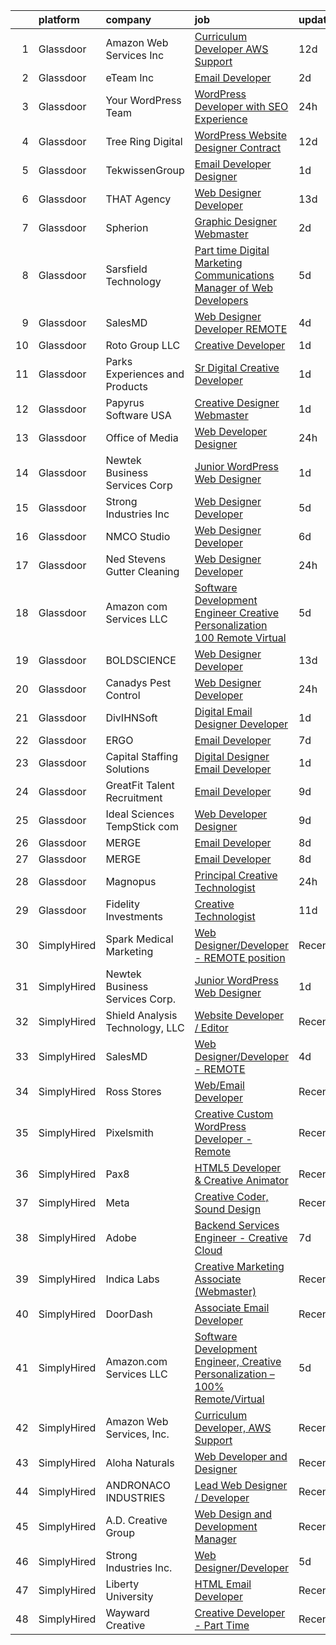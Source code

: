 

|    | platform    | company                         | job                                                                                                                                                                                                                                                                                                                                                                                                                                                                                                                                                                                                                                                                                                                                                                                                                                                                                                                                                           | update_time   | location            |
|---:|:------------|:--------------------------------|:--------------------------------------------------------------------------------------------------------------------------------------------------------------------------------------------------------------------------------------------------------------------------------------------------------------------------------------------------------------------------------------------------------------------------------------------------------------------------------------------------------------------------------------------------------------------------------------------------------------------------------------------------------------------------------------------------------------------------------------------------------------------------------------------------------------------------------------------------------------------------------------------------------------------------------------------------------------|:--------------|:--------------------|
|  1 | Glassdoor   | Amazon Web Services  Inc        | [Curriculum Developer  AWS Support](https://www.glassdoor.com/partner/jobListing.htm?pos=122&ao=1136043&s=58&guid=000001821f8571969f6e202e52dcb2f8&src=GD_JOB_AD&t=SR&vt=w&cs=1_107f5fec&cb=1658386215690&jobListingId=1007993476834&jrtk=3-0-1g8foaseokltb801-1g8foasf7jfn4800-0d052afa27f6d646-)                                                                                                                                                                                                                                                                                                                                                                                                                                                                                                                                                                                                                                                            | 12d           | Remote              |
|  2 | Glassdoor   | eTeam Inc                       | [Email Developer](https://www.glassdoor.com/partner/jobListing.htm?pos=114&ao=1136043&s=58&guid=000001821f8571969f6e202e52dcb2f8&src=GD_JOB_AD&t=SR&vt=w&cs=1_18ab3e63&cb=1658386215689&jobListingId=1008012173899&jrtk=3-0-1g8foaseokltb801-1g8foasf7jfn4800-2b6496e4b20251eb-)                                                                                                                                                                                                                                                                                                                                                                                                                                                                                                                                                                                                                                                                              | 2d            | McLean, VA          |
|  3 | Glassdoor   | Your WordPress Team             | [WordPress Developer with SEO Experience](https://www.glassdoor.com/partner/jobListing.htm?pos=130&ao=1136043&s=58&guid=000001821f8571969f6e202e52dcb2f8&src=GD_JOB_AD&t=SR&vt=w&ea=1&cs=1_40d65b4e&cb=1658386215690&jobListingId=1008016773584&jrtk=3-0-1g8foaseokltb801-1g8foasf7jfn4800-d713ad1013409eeb-)                                                                                                                                                                                                                                                                                                                                                                                                                                                                                                                                                                                                                                                 | 24h           | Remote              |
|  4 | Glassdoor   | Tree Ring Digital               | [WordPress Website Designer  Contract ](https://www.glassdoor.com/partner/jobListing.htm?pos=121&ao=1136043&s=58&guid=000001821f8571969f6e202e52dcb2f8&src=GD_JOB_AD&t=SR&vt=w&ea=1&cs=1_0545f8e4&cb=1658386215690&jobListingId=1007993303108&jrtk=3-0-1g8foaseokltb801-1g8foasf7jfn4800-ee5a9c7628462801-)                                                                                                                                                                                                                                                                                                                                                                                                                                                                                                                                                                                                                                                   | 12d           | Remote              |
|  5 | Glassdoor   | TekwissenGroup                  | [Email Developer  Designer](https://www.glassdoor.com/partner/jobListing.htm?pos=123&ao=1136043&s=58&guid=000001821f8571969f6e202e52dcb2f8&src=GD_JOB_AD&t=SR&vt=w&ea=1&cs=1_7e5aa265&cb=1658386215690&jobListingId=1008015165903&jrtk=3-0-1g8foaseokltb801-1g8foasf7jfn4800-8cb95bb8ae27ce89-)                                                                                                                                                                                                                                                                                                                                                                                                                                                                                                                                                                                                                                                               | 1d            | Bolingbrook, IL     |
|  6 | Glassdoor   | THAT Agency                     | [Web Designer Developer](https://www.glassdoor.com/partner/jobListing.htm?pos=104&ao=1110586&s=58&guid=000001821f8571969f6e202e52dcb2f8&src=GD_JOB_AD&t=SR&vt=w&ea=1&cs=1_a403d8d1&cb=1658386215688&jobListingId=1007990020797&cpc=8D52E76475A7E842&jrtk=3-0-1g8foaseokltb801-1g8foasf7jfn4800-0c50c41ba30ab75e--6NYlbfkN0CNPXhQHeQmpFLG1zbnVry6FDwS6k36Zx3mOturxRE7VTwd-PHBCgegvK6MSUCpLPNO5VeDiSWy4Jg_X4vF36py9cvxKfHCa3YoYBIzWKw3WHI5I-J9NyizVTVDg5tcklXjn-A-4m5usbuY75GunOoLcnQEC6itfPuGb4uBUW9zcmWdS5i-3rDgLi_VQXhNEa8AyI-IsCVNhLLXkUQOCcs7pcK3yOb4v7CDOv4LPXGGLl3_7Bz78BQNSC5E-btWu4o4WNYDDU3GQ4qAx8qEMfycezBgq3O_d7oLL6U-VclQMFFKq9yoxqAaPGrzTZhyE62yVRvc0SCBjYlqEauJaOxsFLGAh_Ky-ipphjONTev1LUpwgNhwegvA9Rq2mx_Spq7zxF4XBvJ9Qfr3hJpi5QRCgVPnVobMPFppJZbqtju3wn8I_0Xybc5ZaGtIjcK3HPEeoqUTHghalo02hx6F6ohO-UrWQhrSB_mbHjF53skNhT_xKgSrmtaUvjHPGfcoIsk%3D)                                                                                               | 13d           | West Palm Beach, FL |
|  7 | Glassdoor   | Spherion                        | [Graphic Designer Webmaster](https://www.glassdoor.com/partner/jobListing.htm?pos=107&ao=1110586&s=58&guid=000001821f8571969f6e202e52dcb2f8&src=GD_JOB_AD&t=SR&vt=w&ea=1&cs=1_d8aa02e6&cb=1658386215688&jobListingId=1008012218964&cpc=1D891ED3EFC3904E&jrtk=3-0-1g8foaseokltb801-1g8foasf7jfn4800-899cd6194d7e536e--6NYlbfkN0AScrANnHgJFbylrovrk75_bYZoHSX2PRUZUzkYSLEwIg9nswHQDhRmx4I3g7nvK_9dD2ly7NM5XaMOcjTcEnVTXCxqjnViLEvx-_rlWlU3I1tgcML9NQKYDeHpDxiSdiGz8QIv0xgHLmzGUQk7Brh3NQjSRFgvIzwPoy-iaV33j5gNj3pHSgfoSHVlUJGPPe8azAVL8CKEwo4DdPW2Y0q9L6u8WDyGH_8TGJQkKK8JtCYhe51UYgjs-EyLsRLvBn1Upd2pVWyKpV2Xp_tI7EIsmbbN8ncA72Z5b6PjwDjm1u8ytgH8Rlsl16TurerzFkGUqQmee_UMJplYBEl33RcbQ_oMcURM8URj2y6ajg-pEA7kJth3nprUO2rT9l1-72Smk5QKFaZOr-_H2E-aqL1bBmSAxlrNjQfFa7dnVj8_TOYHuOv-kI35ljtdP9gLIO3z0jC4e7Y0Sz2Zyr5wUU4ZTe9qH0yMdbkjnLA2lVxsMfhCEJVO5tjZPClVBhRhZvWLirqd8W4mEfVEHaqXaiKo)                                                                         | 2d            | Reading, PA         |
|  8 | Glassdoor   | Sarsfield Technology            | [Part time Digital Marketing  Communications  Manager of Web Developers](https://www.glassdoor.com/partner/jobListing.htm?pos=108&ao=1110586&s=58&guid=000001821f8571969f6e202e52dcb2f8&src=GD_JOB_AD&t=SR&vt=w&ea=1&cs=1_ffc11f38&cb=1658386215688&jobListingId=1008007879843&cpc=2CAED5C921A5F994&jrtk=3-0-1g8foaseokltb801-1g8foasf7jfn4800-f33710e5bbf2b381--6NYlbfkN0DrN2vAHzTYW0-tITaspRABERJ4u5KIVbAeGUWsVkg9JREm3FT5BlTrJQN5oPr-4gUHnTxj0gA2jWlPAxCfrLGaoio9JeOQCH-2_NQVpWj8dpp2iyPo-v6YB7-oRcjaHz2tH1zo21q7VTfc97qOegYijR6eWbdP6m7ZxPUtZZIb07yXrpBF-nFKzjY_K3jZaIhGoDdkgLO-U67LQb6DYDa88DdfnsyjBwQtsSAJyLH2BCSzqtP8z5kFUzmE4YwM0yRy3w-M21qUUmey_XoKDDzOawlPlmHZ05u78_kgGcmtu-lSmoTBj_I3v5BWy7fIMCEQavGu_nhZRxNYFlYSZ_up9S6Z6PIK1LI-NxNGrQDUc2x13UZyRc7N1XAwwPngRSl9kyCJGVxdMXsEk_W2KeIg2GKEzTPiGvWXdI6n31gl0n_P0n8PGGqvXYdZB8B7eAqrHtyQr2L0Xr4-zqCP8kpq53nTxHgnVpO9AjCO0B2d0XhFNIYp_qbodwnY_zAOs1LzWFM_lmswWhqCaE4d60OXZDOuvmMYUCekDI96WAHA3g%3D%3D) | 5d            | Remote              |
|  9 | Glassdoor   | SalesMD                         | [Web Designer Developer   REMOTE](https://www.glassdoor.com/partner/jobListing.htm?pos=124&ao=1136043&s=58&guid=000001821f8571969f6e202e52dcb2f8&src=GD_JOB_AD&t=SR&vt=w&ea=1&cs=1_4f165f57&cb=1658386215690&jobListingId=1008009850008&jrtk=3-0-1g8foaseokltb801-1g8foasf7jfn4800-6776a33803ddb1f1-)                                                                                                                                                                                                                                                                                                                                                                                                                                                                                                                                                                                                                                                         | 4d            | Remote              |
| 10 | Glassdoor   | Roto Group LLC                  | [Creative Developer](https://www.glassdoor.com/partner/jobListing.htm?pos=110&ao=1136043&s=58&guid=000001821f8571969f6e202e52dcb2f8&src=GD_JOB_AD&t=SR&vt=w&ea=1&cs=1_ba899551&cb=1658386215688&jobListingId=1008016144285&jrtk=3-0-1g8foaseokltb801-1g8foasf7jfn4800-22d4b1dcf63ebc2c-)                                                                                                                                                                                                                                                                                                                                                                                                                                                                                                                                                                                                                                                                      | 1d            | Columbus, OH        |
| 11 | Glassdoor   | Parks  Experiences and Products | [Sr Digital Creative Developer](https://www.glassdoor.com/partner/jobListing.htm?pos=102&ao=1110586&s=58&guid=000001821f8571969f6e202e52dcb2f8&src=GD_JOB_AD&t=SR&vt=w&cs=1_f5437d9e&cb=1658386215687&jobListingId=1008014590490&cpc=6193B0C32834B022&jrtk=3-0-1g8foaseokltb801-1g8foasf7jfn4800-5a464a066e043e27--6NYlbfkN0DAFTyt7pbDCC2JPO79CSdi1dIb81yjczP5qsKcZIxgiRd1qisRd4re16D_VG3-wzWhZI6mBk9tanzQyF3HQifj-JxA_0YgTwnDD_sIhjDjwWdl67Bk0JRGgeX0Jex6y1T6Bok19n1yphX-5HBDJL92O-kZAT6CFrpZXQ7nrYI_0-19GNtHogoJodf8bzURFWvXWjmLjMnJ_HEUMwF8KNy_-hA-ooifmdLc56XPAXGCVypRO3qVrg-fRc_CtdufEzbojl_KczW49h8maro6ug_jQ0l_SnkxRZ9PJuh8T_UAnvZ9ZaBorHMk9W2Yrv0BawNJqXqkiymTFnx9AwIQrQ6sIBzhjLqQdUSxrtyNJpYaIK6b75ClrIMjMAEwKGRXr9Qxys1DpC6y68J7xiBwRnbgJt494RhJLG0x2FE6gAGjoHQfUKlcdyE_4RjT3hnS_ZQ%3D)                                                                                                                                                             | 1d            | Celebration, FL     |
| 12 | Glassdoor   | Papyrus Software USA            | [Creative Designer Webmaster](https://www.glassdoor.com/partner/jobListing.htm?pos=128&ao=1136043&s=58&guid=000001821f8571969f6e202e52dcb2f8&src=GD_JOB_AD&t=SR&vt=w&ea=1&cs=1_7f6b045c&cb=1658386215690&jobListingId=1008014201960&jrtk=3-0-1g8foaseokltb801-1g8foasf7jfn4800-da9068b561efedb7-)                                                                                                                                                                                                                                                                                                                                                                                                                                                                                                                                                                                                                                                             | 1d            | Southlake, TX       |
| 13 | Glassdoor   | Office of Media                 | [Web Developer Designer](https://www.glassdoor.com/partner/jobListing.htm?pos=115&ao=1136043&s=58&guid=000001821f8571969f6e202e52dcb2f8&src=GD_JOB_AD&t=SR&vt=w&cs=1_8ed632ab&cb=1658386215689&jobListingId=1008018425201&jrtk=3-0-1g8foaseokltb801-1g8foasf7jfn4800-6cbcd6da3f14a783-)                                                                                                                                                                                                                                                                                                                                                                                                                                                                                                                                                                                                                                                                       | 24h           | San Diego, CA       |
| 14 | Glassdoor   | Newtek Business Services Corp   | [Junior WordPress Web Designer](https://www.glassdoor.com/partner/jobListing.htm?pos=126&ao=1136043&s=58&guid=000001821f8571969f6e202e52dcb2f8&src=GD_JOB_AD&t=SR&vt=w&ea=1&cs=1_2ce2726e&cb=1658386215690&jobListingId=1008015002972&jrtk=3-0-1g8foaseokltb801-1g8foasf7jfn4800-8955ce37f6007486-)                                                                                                                                                                                                                                                                                                                                                                                                                                                                                                                                                                                                                                                           | 1d            | Remote              |
| 15 | Glassdoor   | Strong Industries Inc           | [Web Designer Developer](https://www.glassdoor.com/partner/jobListing.htm?pos=103&ao=1110586&s=58&guid=000001821f8571969f6e202e52dcb2f8&src=GD_JOB_AD&t=SR&vt=w&ea=1&cs=1_43b9b07e&cb=1658386215688&jobListingId=1008007901691&cpc=1120CD366D53BFD9&jrtk=3-0-1g8foaseokltb801-1g8foasf7jfn4800-4f92cc2faa6ace89--6NYlbfkN0AaAh-T7aBUNEyWZAMeJioHp9n-56TjfRd1exjU7yaUmSUR1AdsK2zYMyM_gote3a86ng6VCn9OTRgQq_1npgN3lEIkYsJV1g4yzIIkNfoHc4UJx4kgA4USL7bhSlncZJiBMvSZNphLigjGG9un9xYqaG7bYb_YkKSKPKm8cRkI9FKZOaab3Dk2NV5uVybuhUmU0gIWUtf_GqSvBidaCNDr9iwLIQtAC5jC0ycWa4gQsKtpcLtnXEYv_MA84j1UatVUribsiTCc_N7X4-etQnENVUkFkIzZKSqdUIymXaO_NJ7EvNwupKpoHSwdxG6Y6NzO_Gv1yDUlsI9t1yfJ440O8mGpIkzl6hhWoW4RSw-TtuLlvCtz0AvgS7NGGdzghw0VBffhSXT_MNuwbhdtBHsk9B5MvZGqjVx4tvg1NUfLonC30qSofXOkv_bCvxrKF3BJVpUklLSBLVczepO2xLlIzfMtufCFPMpFb1ICClg55IwUa_rmk7P1MuDHucfM3pY%3D)                                                                                               | 5d            | Northumberland, PA  |
| 16 | Glassdoor   | NMCO Studio                     | [Web Designer Developer](https://www.glassdoor.com/partner/jobListing.htm?pos=116&ao=1136043&s=58&guid=000001821f8571969f6e202e52dcb2f8&src=GD_JOB_AD&t=SR&vt=w&ea=1&cs=1_e02ca499&cb=1658386215689&jobListingId=1008005971802&jrtk=3-0-1g8foaseokltb801-1g8foasf7jfn4800-7eb28084cf55e036-)                                                                                                                                                                                                                                                                                                                                                                                                                                                                                                                                                                                                                                                                  | 6d            | Las Cruces, NM      |
| 17 | Glassdoor   | Ned Stevens Gutter Cleaning     | [Web Designer Developer](https://www.glassdoor.com/partner/jobListing.htm?pos=106&ao=1110586&s=58&guid=000001821f8571969f6e202e52dcb2f8&src=GD_JOB_AD&t=SR&vt=w&ea=1&cs=1_61bde6d5&cb=1658386215688&jobListingId=1008017120877&cpc=1CBFC3E34E2A31FF&jrtk=3-0-1g8foaseokltb801-1g8foasf7jfn4800-d5fb7e4d1dac221b--6NYlbfkN0DLxniXb9xd09bch3T7EymxCrgj1jiT2kSu__xrmi42oCz9LhPSIgqD9CkzSd8n_6fKgnDGEjPVDtq1xgEGRbKVEP6ALXQ3HO0Zn4gzO_ee7ZAyYgJO4fe_57WWQIlOuOzOknuxrYkibIJ1boHh4E8DIzxkyeJvfi1D5EYi2HgdPpD_nfK6fo2LHLnKtfum2bw_JytrswFhJeIIeOWsB7uJR26RD2AYMGmpaEoXVPlyU611x7_Ko3WZxKCXwTJjc_2HMm_xavPmf4mVG-KmEE960yM2l1luthVRqc1WqKbyTJu4nOax-5U6Vleb_mN4quzDPLb0PQgZJewuaafYzUV-MsBRh11wumYfZgoQHGkr4AkJao416uoRy2hTuMu5S97YVHcIpFESrBM2ON-DQvfsSdi_twty8gVBhrcX7rBn2mqD1JCRjo5n-bxyaLuKhveAot3riXy5wvfm9INkYG2-nv6PRJMJQhFl3ChmVRZ63YIWNoORWI-eurK8CDVH6rx98YflAyasoA%3D%3D)                                                                                 | 24h           | Fairfield, NJ       |
| 18 | Glassdoor   | Amazon com Services LLC         | [Software Development Engineer  Creative Personalization   100  Remote Virtual](https://www.glassdoor.com/partner/jobListing.htm?pos=119&ao=1136043&s=58&guid=000001821f8571969f6e202e52dcb2f8&src=GD_JOB_AD&t=SR&vt=w&cs=1_ac8bec5a&cb=1658386215689&jobListingId=1008008714189&jrtk=3-0-1g8foaseokltb801-1g8foasf7jfn4800-30deb010fdefa72e-)                                                                                                                                                                                                                                                                                                                                                                                                                                                                                                                                                                                                                | 5d            | Remote              |
| 19 | Glassdoor   | BOLDSCIENCE                     | [Web Designer Developer](https://www.glassdoor.com/partner/jobListing.htm?pos=117&ao=1136043&s=58&guid=000001821f8571969f6e202e52dcb2f8&src=GD_JOB_AD&t=SR&vt=w&ea=1&cs=1_5186279e&cb=1658386215689&jobListingId=1007990262833&jrtk=3-0-1g8foaseokltb801-1g8foasf7jfn4800-9b582723f68ecd53-)                                                                                                                                                                                                                                                                                                                                                                                                                                                                                                                                                                                                                                                                  | 13d           | Remote              |
| 20 | Glassdoor   | Canadys Pest Control            | [Web Designer Developer](https://www.glassdoor.com/partner/jobListing.htm?pos=113&ao=1136043&s=58&guid=000001821f8571969f6e202e52dcb2f8&src=GD_JOB_AD&t=SR&vt=w&ea=1&cs=1_ae501f5d&cb=1658386215689&jobListingId=1008017083812&jrtk=3-0-1g8foaseokltb801-1g8foasf7jfn4800-bfb1181bf9d3d595-)                                                                                                                                                                                                                                                                                                                                                                                                                                                                                                                                                                                                                                                                  | 24h           | Lumber Bridge, NC   |
| 21 | Glassdoor   | DivIHNSoft                      | [Digital Email Designer  Developer](https://www.glassdoor.com/partner/jobListing.htm?pos=129&ao=1136043&s=58&guid=000001821f8571969f6e202e52dcb2f8&src=GD_JOB_AD&t=SR&vt=w&ea=1&cs=1_f1d7597f&cb=1658386215690&jobListingId=1008014364732&jrtk=3-0-1g8foaseokltb801-1g8foasf7jfn4800-162d8fe4cd3ef3f9-)                                                                                                                                                                                                                                                                                                                                                                                                                                                                                                                                                                                                                                                       | 1d            | Bolingbrook, IL     |
| 22 | Glassdoor   | ERGO                            | [Email Developer](https://www.glassdoor.com/partner/jobListing.htm?pos=118&ao=1136043&s=58&guid=000001821f8571969f6e202e52dcb2f8&src=GD_JOB_AD&t=SR&vt=w&ea=1&cs=1_95be540d&cb=1658386215689&jobListingId=1008003120925&jrtk=3-0-1g8foaseokltb801-1g8foasf7jfn4800-ae12ef8fdcfcdc87-)                                                                                                                                                                                                                                                                                                                                                                                                                                                                                                                                                                                                                                                                         | 7d            | New York, NY        |
| 23 | Glassdoor   | Capital Staffing Solutions      | [Digital Designer Email Developer](https://www.glassdoor.com/partner/jobListing.htm?pos=109&ao=1110586&s=58&guid=000001821f8571969f6e202e52dcb2f8&src=GD_JOB_AD&t=SR&vt=w&ea=1&cs=1_0a889f02&cb=1658386215688&jobListingId=1008015109564&cpc=9908D8D4413DBB8A&jrtk=3-0-1g8foaseokltb801-1g8foasf7jfn4800-e2945ef97f9a710b--6NYlbfkN0AHXq2vAVwR3IH7wgnTMdWCa3HguypIXx0DFudX-u0zu6XSU0N9gDGCMsnO9yvyAfNsImyW5OiVm4UXy2tA8EhmMEejYIs38rFxt-dVRbApLCGA8C08tzHHuxT7vLg41MB4DO3rPD4YNELdS-kkTs9axv_nboYMbf_NbAqM309ASznQ4aKvKxoc9iEfPB_fPSnumkVjjgn-pxGwmp_B9aYOqaTzNiDvDmmtP9aPffhb9kOW4F0QWCtSXji6iUKjgispVLR-DAR7z99KQT6PFYYbJ7Ci7l_WZ29VWI942cSDCyYMixGAi9Rxc_3PolVFnsNU-iJq9Vp66BmTLYy_iVY-kFubVICxF2_8Yo86BX77QfaQCc3yWaCH_7tbeKUuorlttmKNo1Cn8Vl3fh2ckJm2fnfw5Ml6RIvymXlhs9DnjE1U8mh9ddo7Qf3BKJJss_lV6k8aEOvcB-lGEXR7iQllszDTg8onWN7vXSWgj0dJj9brGw_od6t21ZW8-PLPq9iXCUaMo1qZqg%3D%3D)                                                                       | 1d            | Bolingbrook, IL     |
| 24 | Glassdoor   | GreatFit Talent Recruitment     | [Email Developer](https://www.glassdoor.com/partner/jobListing.htm?pos=101&ao=1110586&s=58&guid=000001821f8571969f6e202e52dcb2f8&src=GD_JOB_AD&t=SR&vt=w&ea=1&cs=1_7611aa63&cb=1658386215687&jobListingId=1007997872812&cpc=3164FDD6030E246B&jrtk=3-0-1g8foaseokltb801-1g8foasf7jfn4800-845575c1b3c29525--6NYlbfkN0DJWqqm2hrBU3XjDdG3C1Q8in-D3XVnB4gjQejlnViqOmUV0DO1tLRB3B6hdJVZ27eWEfG8LFhj8nkg1FHLOCM3mRsxnm8duvBl3g6F-f8JNnmVAbA4xxQsrYyFbSSbMXLSJEdtDZ1AFx4YAeVyg_-6sz1B-PrUEsLxbnIjkQABJVUZFxv_Buv_J4abNizFvrq_1bYd1Nqx3eVNYbkXGIapT9NRlQMB6x4XDLVSpdjmYKU6C5q7Dw9D3RLUiPeMbLQhfJe5PbVCQDcTl5x4ceUa6DtdMJBiQ4wsMIMeaokB7ZhnlE-dsv667cS2Sujn1PFHWaI98BYjUuN-f-1fgCjZyUFkW_IW4RY6aiHSKgaXkbIRfp_8BgL5tISWFYOEjksvBJ43654n2-90kiP-PfSDMhXrr4nhnAvv3XS2i4txLbqoLYtseR4J_wwLMDXo4WMxblGJj5cyhXrpwjpdqcLyA7LQ7QAUv3Ol6lXSvspmdU0RQtIEZ4QcPUX8Epdx1Wc%3D)                                                                                                      | 9d            | San Diego, CA       |
| 25 | Glassdoor   | Ideal Sciences  TempStick com   | [Web Developer Designer](https://www.glassdoor.com/partner/jobListing.htm?pos=105&ao=1110586&s=58&guid=000001821f8571969f6e202e52dcb2f8&src=GD_JOB_AD&t=SR&vt=w&ea=1&cs=1_3a70cb38&cb=1658386215688&jobListingId=1007998462749&cpc=42BEC95245890617&jrtk=3-0-1g8foaseokltb801-1g8foasf7jfn4800-0992c1ed5cbee973--6NYlbfkN0AuAjYKnBHsdkcMxrD7ZJITXxV72vImVt5xOyKRJQecNHkeJhImC_lTwGJmSscZnmw9FH-33Wks3hoJY4a0tLXXnXskKjt4Znh10WXPHm5B8cBcmAVOCPCeWKj7CiENazLOnDJalrgZJSgSgSk9LLTvCZrz3tNysIxyQGRkkerCVW71vvCFXqtldrTqHdhOUgFEfY9CgUsc7OLs5dnvJIMdFKRPkk2jKR6LJ26dNi9h62HQq_JJRSizrV9ESZgc0trkcT7e7RxZxZ_u5zguuNppkvnn_90t2t-ewHJLml78N4HhPj0_K71u-DXerxZHcofK99_osfeApdm8O1LOgbSv1DCq9wZZHQilDoR1gpm_go1abmfNIDkXHNYda3Ypmdhc5ChIca3644_19CSah3sE-X47S51XPJOJnE_9C8at_T7RIVDe_vg2rvWHrz7x1Ts2nz1DZcKSICnzAD2zsQjexYULNHZgqYkowC3RM5RKTUtqF8uxvstWcYAlFu1RBZQ%3D)                                                                                               | 9d            | Bountiful, UT       |
| 26 | Glassdoor   | MERGE                           | [Email Developer](https://www.glassdoor.com/partner/jobListing.htm?pos=120&ao=1136043&s=58&guid=000001821f8571969f6e202e52dcb2f8&src=GD_JOB_AD&t=SR&vt=w&cs=1_141a8edb&cb=1658386215689&jobListingId=1008000055625&jrtk=3-0-1g8foaseokltb801-1g8foasf7jfn4800-08f78359d1fa5818-)                                                                                                                                                                                                                                                                                                                                                                                                                                                                                                                                                                                                                                                                              | 8d            | Denver, CO          |
| 27 | Glassdoor   | MERGE                           | [Email Developer](https://www.glassdoor.com/partner/jobListing.htm?pos=125&ao=1136043&s=58&guid=000001821f8571969f6e202e52dcb2f8&src=GD_JOB_AD&t=SR&vt=w&cs=1_c0689cc1&cb=1658386215692&jobListingId=1008000055626&jrtk=3-0-1g8foaseokltb801-1g8foasf7jfn4800-ab82edbd68842002-)                                                                                                                                                                                                                                                                                                                                                                                                                                                                                                                                                                                                                                                                              | 8d            | Little Rock, AR     |
| 28 | Glassdoor   | Magnopus                        | [Principal Creative Technologist](https://www.glassdoor.com/partner/jobListing.htm?pos=127&ao=1136043&s=58&guid=000001821f8571969f6e202e52dcb2f8&src=GD_JOB_AD&t=SR&vt=w&ea=1&cs=1_97b550ae&cb=1658386215690&jobListingId=1008018287924&jrtk=3-0-1g8foaseokltb801-1g8foasf7jfn4800-df8a760ba6d461b7-)                                                                                                                                                                                                                                                                                                                                                                                                                                                                                                                                                                                                                                                         | 24h           | Los Angeles, CA     |
| 29 | Glassdoor   | Fidelity Investments            | [Creative Technologist](https://www.glassdoor.com/partner/jobListing.htm?pos=112&ao=1136043&s=58&guid=000001821f8571969f6e202e52dcb2f8&src=GD_JOB_AD&t=SR&vt=w&cs=1_b204a6e5&cb=1658386215689&jobListingId=1007994185960&jrtk=3-0-1g8foaseokltb801-1g8foasf7jfn4800-6fb7f121fb734c78-)                                                                                                                                                                                                                                                                                                                                                                                                                                                                                                                                                                                                                                                                        | 11d           | Boston, MA          |
| 30 | SimplyHired | Spark Medical Marketing         | [Web Designer/Developer - REMOTE position](https://www.simplyhired.com/job/GuliR0XO_NeAtyAKDg4CEZHB3ggiKGO7WGmamSrwcPxu6vDt4drqVA?q=creative+developer)                                                                                                                                                                                                                                                                                                                                                                                                                                                                                                                                                                                                                                                                                                                                                                                                       | Recently      | Remote              |
| 31 | SimplyHired | Newtek Business Services Corp.  | [Junior WordPress Web Designer](https://www.simplyhired.com/job/WLCIzGC1pdU0egNDH8WWZo6kyMAeideWlEJtTQjp1S6_iumopBwxGw?q=creative+developer)                                                                                                                                                                                                                                                                                                                                                                                                                                                                                                                                                                                                                                                                                                                                                                                                                  | 1d            | Remote              |
| 32 | SimplyHired | Shield Analysis Technology, LLC | [Website Developer / Editor](https://www.simplyhired.com/job/aB_9o3xir3qpJy5syTIy2N694yL97Zoc3Ew6O-NDkbfiG9ogOTDF1A?q=creative+developer)                                                                                                                                                                                                                                                                                                                                                                                                                                                                                                                                                                                                                                                                                                                                                                                                                     | Recently      | Fort Belvoir, VA    |
| 33 | SimplyHired | SalesMD                         | [Web Designer/Developer - REMOTE](https://www.simplyhired.com/job/shz6T1_bt6A4MyB3Fu24pVUr51-_jhx7z3c-rIUax7Hnu4p9hvkNcg?q=creative+developer)                                                                                                                                                                                                                                                                                                                                                                                                                                                                                                                                                                                                                                                                                                                                                                                                                | 4d            | Remote              |
| 34 | SimplyHired | Ross Stores                     | [Web/Email Developer](https://www.simplyhired.com/job/iapHcCXyBAwSCQxFgqTzcH6pCeCWlT5U6RhkIjo60dultz2bPETatw?q=creative+developer)                                                                                                                                                                                                                                                                                                                                                                                                                                                                                                                                                                                                                                                                                                                                                                                                                            | Recently      | Dublin, CA          |
| 35 | SimplyHired | Pixelsmith                      | [Creative Custom WordPress Developer - Remote](https://www.simplyhired.com/job/CSMe5ZOiD_hcyiyf1R0d0crfmboeiyB266PClwOQXhmqnPgx6T0RvA?q=creative+developer)                                                                                                                                                                                                                                                                                                                                                                                                                                                                                                                                                                                                                                                                                                                                                                                                   | Recently      | Remote              |
| 36 | SimplyHired | Pax8                            | [HTML5 Developer & Creative Animator](https://www.simplyhired.com/job/DcI9boA9QAGhvEhJ0nrKDcXbjJdV-Xc9RNA8XU8-WgXmrk0-CIjjnA?q=creative+developer)                                                                                                                                                                                                                                                                                                                                                                                                                                                                                                                                                                                                                                                                                                                                                                                                            | Recently      | Denver, CO          |
| 37 | SimplyHired | Meta                            | [Creative Coder, Sound Design](https://www.simplyhired.com/job/n2_aAa79zz0NtsdWJigL3Knz716MJWRolWS8tBw6yovOF3e-t9vjmg?q=creative+developer)                                                                                                                                                                                                                                                                                                                                                                                                                                                                                                                                                                                                                                                                                                                                                                                                                   | Recently      | Remote              |
| 38 | SimplyHired | Adobe                           | [Backend Services Engineer - Creative Cloud](https://www.simplyhired.com/job/e1yju9o6oKfYmaLOctRv96KERI5UJamMxVUcYFAr4jT7WXo2xdqNgA?q=creative+developer)                                                                                                                                                                                                                                                                                                                                                                                                                                                                                                                                                                                                                                                                                                                                                                                                     | 7d            | San Jose, CA        |
| 39 | SimplyHired | Indica Labs                     | [Creative Marketing Associate (Webmaster)](https://www.simplyhired.com/job/CiOYg9ZwXWnfAfWFYgpeXNQ65sUJYFSHCYI9aKhasdAuHPtez9K0_g?q=creative+developer)                                                                                                                                                                                                                                                                                                                                                                                                                                                                                                                                                                                                                                                                                                                                                                                                       | Recently      | Albuquerque, NM     |
| 40 | SimplyHired | DoorDash                        | [Associate Email Developer](https://www.simplyhired.com/job/5EvEYZcVl_LhsuiNqkjOaynMUdtSSO1aAiojwnP-3IPBODiAnw7Gyw?q=creative+developer)                                                                                                                                                                                                                                                                                                                                                                                                                                                                                                                                                                                                                                                                                                                                                                                                                      | Recently      | San Francisco, CA   |
| 41 | SimplyHired | Amazon.com Services LLC         | [Software Development Engineer, Creative Personalization – 100% Remote/Virtual](https://www.simplyhired.com/job/gdDy5yOnIBoKGIBXVsUuwYxvaeJ8hsoIc484IsmcNzEfmcxq5x7Clw?q=creative+developer)                                                                                                                                                                                                                                                                                                                                                                                                                                                                                                                                                                                                                                                                                                                                                                  | 5d            | Remote              |
| 42 | SimplyHired | Amazon Web Services, Inc.       | [Curriculum Developer, AWS Support](https://www.simplyhired.com/job/HK8u_W1s0Qj0XDr9nNnkhPX9sMTG6alrgg3-o7yRflu5mLBMl-pugg?q=creative+developer)                                                                                                                                                                                                                                                                                                                                                                                                                                                                                                                                                                                                                                                                                                                                                                                                              | Recently      | Remote              |
| 43 | SimplyHired | Aloha Naturals                  | [Web Developer and Designer](https://www.simplyhired.com/job/jVnFGFTfQEJrY9YznN07zixwHhWIO53amrdtc-gMIEFNd3kIfSnHjQ?q=creative+developer)                                                                                                                                                                                                                                                                                                                                                                                                                                                                                                                                                                                                                                                                                                                                                                                                                     | Recently      | Redding, CA         |
| 44 | SimplyHired | ANDRONACO INDUSTRIES            | [Lead Web Designer / Developer](https://www.simplyhired.com/job/MOiM42lmE3NM-pKZL7tG31LiDsaUiT0jx90LLdwEaMG8o-pVgFdcqQ?q=creative+developer)                                                                                                                                                                                                                                                                                                                                                                                                                                                                                                                                                                                                                                                                                                                                                                                                                  | Recently      | Grand Rapids, MI    |
| 45 | SimplyHired | A.D. Creative Group             | [Web Design and Development Manager](https://www.simplyhired.com/job/2QlB56BL7NpMNt146Y6mwD7BFG4Xme6w8-75y-50Dn2XG5ZaFdNh3A?q=creative+developer)                                                                                                                                                                                                                                                                                                                                                                                                                                                                                                                                                                                                                                                                                                                                                                                                             | Recently      | Billings, MT        |
| 46 | SimplyHired | Strong Industries Inc.          | [Web Designer/Developer](https://www.simplyhired.com/job/gNUSmqECjcKe8ASPrVM_LJRLglnxn-dUfW4xOKElwuoW8oGq_26Pnw?q=creative+developer)                                                                                                                                                                                                                                                                                                                                                                                                                                                                                                                                                                                                                                                                                                                                                                                                                         | 5d            | Northumberland, PA  |
| 47 | SimplyHired | Liberty University              | [HTML Email Developer](https://www.simplyhired.com/job/eiuqa-nYZj4HuvTLRRJ7baHagOVr6te1yaP0tpWemQUOxM68dGFAMQ?q=creative+developer)                                                                                                                                                                                                                                                                                                                                                                                                                                                                                                                                                                                                                                                                                                                                                                                                                           | Recently      | Remote              |
| 48 | SimplyHired | Wayward Creative                | [Creative Developer - Part Time](https://www.simplyhired.com/job/q3vrO9Z4pUIh14VjHVVllHF_ysh9GzkcpvNoMHlALIW8clhPPytz-Q?q=creative+developer)                                                                                                                                                                                                                                                                                                                                                                                                                                                                                                                                                                                                                                                                                                                                                                                                                 | Recently      | Remote              |